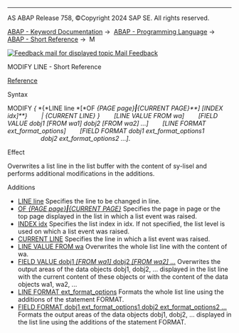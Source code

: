   

* * *

AS ABAP Release 758, ©Copyright 2024 SAP SE. All rights reserved.

[ABAP - Keyword Documentation](https://help.sap.com/doc/abapdocu_latest_index_htm/latest/en-US/abenabap.htm) →  [ABAP - Programming Language](https://help.sap.com/doc/abapdocu_latest_index_htm/latest/en-US/abenabap_reference.htm) →  [ABAP - Short Reference](https://help.sap.com/doc/abapdocu_latest_index_htm/latest/en-US/abenabap_shortref.htm) →  M

 [![](Mail.gif?object=Mail.gif "Feedback mail for displayed topic") Mail Feedback](mailto:f1_help@sap.com?subject=Feedback%20on%20ABAP%20Documentation&body=Document:%20MODIFY%20LINE%2C%20ABAPMODIFY_LINE_SHORTREF%2C%20758%0D%0A%0D%0AError:%0D%0A%0D%0A%0D%0A%0D%0ASuggestion%20for%20improvement:)

MODIFY LINE - Short Reference

[Reference](https://help.sap.com/doc/abapdocu_latest_index_htm/latest/en-US/abapmodify_line.htm)

Syntax

MODIFY *{* *{*LINE line *\[*OF *{*PAGE page*}**|**{*CURRENT PAGE*}**\]* *\[*INDEX idx*\]**}*
       *|* *{*CURRENT LINE*}* *}*
       *\[*LINE VALUE FROM wa*\]*
       *\[*FIELD VALUE dobj1 *\[*FROM wa1*\]* dobj2 *\[*FROM wa2*\]* ...*\]*
       *\[*LINE FORMAT ext\_format\_options*\]*
       *\[*FIELD FORMAT dobj1 ext\_format\_options1
                     dobj2 ext\_format\_options2 ...*\]*.

Effect

Overwrites a list line in the list buffer with the content of sy-lisel and performs additional modifications in the additions.

Additions   

-   [LINE line](https://help.sap.com/doc/abapdocu_latest_index_htm/latest/en-US/abapmodify_line.htm)
    Specifies the line to be changed in line.
-   [OF *{*PAGE page*}**|**{*CURRENT PAGE*}*](https://help.sap.com/doc/abapdocu_latest_index_htm/latest/en-US/abapmodify_line.htm)
    Specifies the page in page or the top page displayed in the list in which a list event was raised.
-   [INDEX idx](https://help.sap.com/doc/abapdocu_latest_index_htm/latest/en-US/abapmodify_line.htm)
    Specifies the list index in idx. If not specified, the list level is used on which a list event was raised.
-   [CURRENT LINE](https://help.sap.com/doc/abapdocu_latest_index_htm/latest/en-US/abapmodify_line.htm)
    Specifies the line in which a list event was raised.
-   [LINE VALUE FROM wa](https://help.sap.com/doc/abapdocu_latest_index_htm/latest/en-US/abapmodify_line_modification.htm)
    Overwrites the whole list line with the content of wa.
-   [FIELD VALUE dobj1 *\[*FROM wa1*\]* dobj2 *\[*FROM wa2*\]* ...](https://help.sap.com/doc/abapdocu_latest_index_htm/latest/en-US/abapmodify_line_modification.htm)
    Overwrites the output areas of the data objects dobj1, dobj2, ... displayed in the list line with the current content of these objects or with the content of the data objects wa1, wa2, ...
-   [LINE FORMAT ext\_format\_options](https://help.sap.com/doc/abapdocu_latest_index_htm/latest/en-US/abapmodify_line_modification.htm)
    Formats the whole list line using the additions of the statement FORMAT.
-   [FIELD FORMAT dobj1 ext\_format\_options1 dobj2 ext\_format\_options2 ...](https://help.sap.com/doc/abapdocu_latest_index_htm/latest/en-US/abapmodify_line_modification.htm)
    Formats the output areas of the data objects dobj1, dobj2, ... displayed in the list line using the additions of the statement FORMAT.